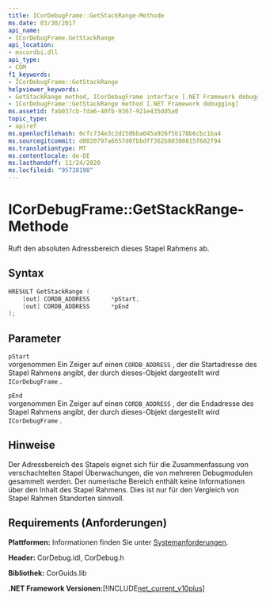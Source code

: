 ```yaml
---
title: ICorDebugFrame::GetStackRange-Methode
ms.date: 03/30/2017
api_name:
- ICorDebugFrame.GetStackRange
api_location:
- mscordbi.dll
api_type:
- COM
f1_keywords:
- ICorDebugFrame::GetStackRange
helpviewer_keywords:
- GetStackRange method, ICorDebugFrame interface [.NET Framework debugging]
- ICorDebugFrame::GetStackRange method [.NET Framework debugging]
ms.assetid: fab037cb-fda6-40fb-9367-921e435dd5a0
topic_type:
- apiref
ms.openlocfilehash: 0cfc734e3c2d250bba045a926f5b178b6cbc1ba4
ms.sourcegitcommit: d8020797a6657d0fbbdff362b80300815f682f94
ms.translationtype: MT
ms.contentlocale: de-DE
ms.lasthandoff: 11/24/2020
ms.locfileid: "95728198"
---
```

# <a name="icordebugframegetstackrange-method"></a>ICorDebugFrame::GetStackRange-Methode

Ruft den absoluten Adressbereich dieses Stapel Rahmens ab.  
  
## <a name="syntax"></a>Syntax  
  
```cpp  
HRESULT GetStackRange (  
    [out] CORDB_ADDRESS      *pStart,
    [out] CORDB_ADDRESS      *pEnd  
);  
```  
  
## <a name="parameters"></a>Parameter  

 `pStart`  
 vorgenommen Ein Zeiger auf einen `CORDB_ADDRESS` , der die Startadresse des Stapel Rahmens angibt, der durch dieses-Objekt dargestellt wird `ICorDebugFrame` .  
  
 `pEnd`  
 vorgenommen Ein Zeiger auf einen `CORDB_ADDRESS` , der die Endadresse des Stapel Rahmens angibt, der durch dieses-Objekt dargestellt wird `ICorDebugFrame` .  
  
## <a name="remarks"></a>Hinweise  

 Der Adressbereich des Stapels eignet sich für die Zusammenfassung von verschachtelten Stapel Überwachungen, die von mehreren Debugmodulen gesammelt werden. Der numerische Bereich enthält keine Informationen über den Inhalt des Stapel Rahmens. Dies ist nur für den Vergleich von Stapel Rahmen Standorten sinnvoll.  
  
## <a name="requirements"></a>Requirements (Anforderungen)  

 **Plattformen:** Informationen finden Sie unter [Systemanforderungen](../../get-started/system-requirements.md).  
  
 **Header:** CorDebug.idl, CorDebug.h  
  
 **Bibliothek:** CorGuids.lib  
  
 **.NET Framework Versionen:**[!INCLUDE[net_current_v10plus](../../../../includes/net-current-v10plus-md.md)]
